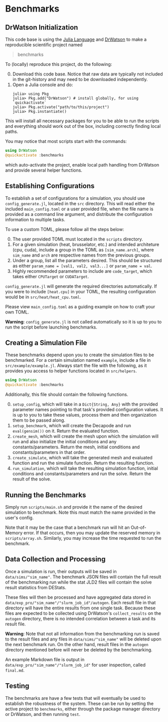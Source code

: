 # Benchmarks

## DrWatson Initialization

This code base is using the [Julia Language](https://julialang.org/) and
[DrWatson](https://juliadynamics.github.io/DrWatson.jl/stable/)
to make a reproducible scientific project named
> benchmarks

To (locally) reproduce this project, do the following:

0. Download this code base. Notice that raw data are typically not included in the
   git-history and may need to be downloaded independently.
1. Open a Julia console and do:
   ```
   julia> using Pkg
   julia> Pkg.add("DrWatson") # install globally, for using `quickactivate`
   julia> Pkg.activate("path/to/this/project")
   julia> Pkg.instantiate()
   ```

This will install all necessary packages for you to be able to run the scripts and
everything should work out of the box, including correctly finding local paths.

You may notice that most scripts start with the commands:
```julia
using DrWatson
@quickactivate :benchmarks
```
which auto-activate the project, enable local path handling from DrWatson and provide several helper functions.

## Establishing Configurations

To establish a set of configurations for a simulation, you should use ```config_generate.jl```, located in the ```src``` directory. This will read either the included ```main_config.toml``` or a user provided file, when the file name is provided as a command line argument, and distribute the configuration information to multiple tasks. 

To use a custom TOML, please follow all the steps below:

0. The user provided TOML must located in the ```scripts``` directory.
1. For a given simulation (heat, brusselator, etc.) and intended architeture (cpu, cuda), include a group in the TOML as `[sim_name.arch]`, where `sim_name` and `arch` are respective names from the previous groups.
2. Under a group, list all the parameters desired. This should be structured as either `param_name = [val1, val2, val3...]` or `param_name = val`.
3. Highly recommended parameters to include are ```code_target```, which takes either ```CPUTarget``` or ```CUDATarget```.

```config_generate.jl``` will generate the required directories automatically. If you were to include ```[heat.cpu]``` in your TOML, the resulting configuration would be in ```src/heat/heat_cpu.toml```.

Please view ```main_config.toml``` as a guiding example on how to craft your own TOML. 

**Warning**: ```config_generate.jl``` is not called automatically so it is up to you to run the script before launching benchmarks. 

## Creating a Simulation File

These benchmarks depend upon you to create the simulation files to be benchmarked. For a certain simulation named ```example```, include a file in ```src/example/example.jl```. Always start the file with the following, as it provides you access to helper functions located in ```src/helpers```.
```julia
using DrWatson
@quickactivate :benchmarks
```

Additionally, this file should contain the following functions.

0. ```setup_config```, which will take in a ```Dict{String, Any}``` with the provided parameter names pointing to that task's provided configuration values. It is up to you to take these values, process them and then organization them to be passed along.
1. ```setup_benchmark```, which will create the Decapode and run ```eval(gensim())``` on it. Return the evaluated function.
2. ```create_mesh```, which will create the mesh upon which the simulation will run and also initialize the initial conditions and any constants/parameters. Return the mesh, initial conditions and constants/parameters in that order.
3. ```create_simulate```, which will take the generated mesh and evaluated function and run the simulate function. Return the resulting function.
4. ```run_simulation```, which will take the resulting simulation function, initial conditions and constants/parameters and run the solve. Return the result of the solve.

## Running the Benchmarks

Simply run ```scripts/main.sh``` and provide it the name of the desired simulation to benchmark. Note this must match the name provided in the user's config.

Note that it may be the case that a benchmark run will hit an Out-of-Memory error. If that occurs, then you may update the reserved memory in ```scripts/array.sh```. Similarly, you may increase the time requested to run the benchmark.

## Data Collection and Processing

Once a simulation is run, their outputs will be saved in ```data/sims/"sim_name"```. The benchmark JSON files will contain the full result of the benchmarking run while the stat JLD2 files will contain the solve result statistics from DEStats.

These files will then be processed and have aggregated data stored in ```data/exp_pro/"sim_name"/"slurm_job_id"/autogen```. Each result file in that directory will have the entire results from one single task. Because these files are expected to be collected using DrWatson's ```collect_results``` on the ```autogen``` directory, there is no intended correlation between a task and its result file. 

**Warning**: Note that not all information from the benchmarking run is saved to the result files and any files in ```data/sims/"sim_name"``` will be deleted upon the next benchmark run. On the other hand, result files in the ```autogen``` directory mentioned before will never be deleted by the benchmarking.

An example Markdown file is output in ```data/exp_pro/"sim_name"/"slurm_job_id"``` for user inspection, called ```final.md```.

## Testing

The benchmarks are have a few tests that will eventually be used to establish the robustness of the system. These can be run by setting the active project to ```benchmarks```, either through the package manager directory or DrWatson, and then running ```test```.